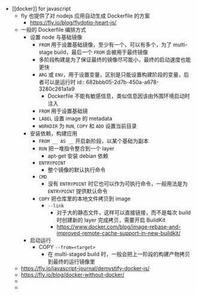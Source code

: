 - [[docker]] for javascript
	- fly 也提供了对 nodejs 应用自动生成 Dockerfile 的方案
		- https://fly.io/blog/flydotio-heart-js/
	- 一般的 Dockerfile 编排方式
		- 设置 node 与基础镜像
			- `FROM` 用于设置基础镜像，至少有一个，可以有多个，为了 multi-stage build，最后一个 `FROM` 会被用于最终镜像
			- 多阶段构建是为了保证最终的镜像尽可能小，最终的启动速度也能更快
			- `ARG` 或 `ENV`，用于设置变量，区别是只能设置构建阶段的变量，后者可以是运行时
			  id:: 682bbb05-2d7b-450a-a678-3280c261a1a9
				- Dockerfile 不能有敏感信息，类似信息因该由外围环境启动时注入
			- `FROM` 用于设置基础镜
			- `LABEL` 设置 image 的 metadata
			- `WORKDIR` 为 `RUN`, `COPY` 和 `ADD` 设置当前目录
		- 安装依赖，构建应用
			- `FROM __ AS __` 开启新阶段，以某个基础为副本
			- `RUN` 把一堆指令整合到一个 layer
				- apt-get 安装 debian 依赖
			- `ENTRYPOINT`
				- 整个镜像的默认执行命令
			- `CMD`
				- 没有 `ENTRYPOINT` 时它也可以作为可执行命令，一般用法是为 `ENTRYPOINT` 提供默认命令
			- `COPY` 把仓库里的本地文件拷贝到 image
				- `--link`
					- 对于大的静态文件，这样可以直接链接，而不是每次 build 时创建新的 layer 完成拷贝，需要开启 BuildKit
					- https://www.docker.com/blog/image-rebase-and-improved-remote-cache-support-in-new-buildkit/
		- 启动运行
			- COPY `--from=<target>`
				- 在 multi-staged build 时，一般会把上一阶段的构建产物拷贝到最终的运行镜像里
	- https://fly.io/javascript-journal/demystify-docker-js/
	- https://fly.io/blog/docker-without-docker/
	-
	-
